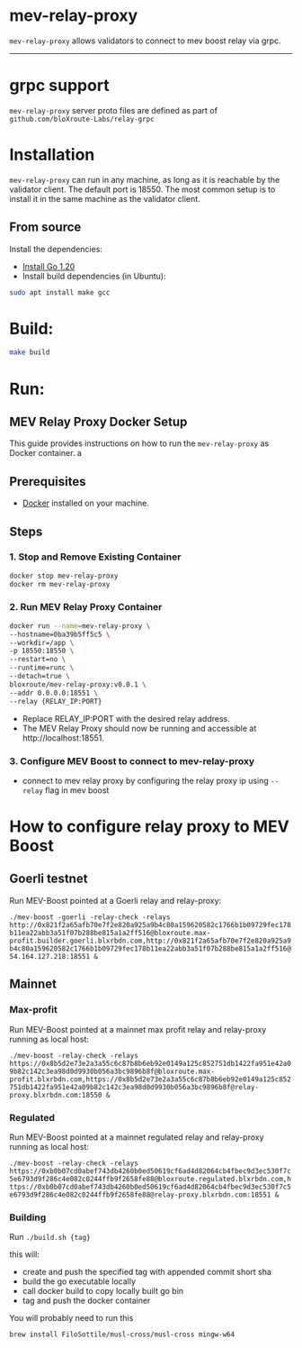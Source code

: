 # mev-relay-proxy

`mev-relay-proxy` allows validators to connect to mev boost relay via grpc.

---

# grpc support
`mev-relay-proxy` server proto files are defined as part of `github.com/bloXroute-Labs/relay-grpc`

# Installation

`mev-relay-proxy` can run in any machine, as long as it is reachable by the validator client. The default port is 18550. The most common setup is to install it in the same machine as the validator client.

## From source

Install the dependencies:

- [Install Go 1.20](https://go.dev/doc/install)
- Install build dependencies (in Ubuntu):

```bash
sudo apt install make gcc
```

# Build:

```bash
make build
```

# Run:

## MEV Relay Proxy Docker Setup

This guide provides instructions on how to run the `mev-relay-proxy` as Docker container.
a
## Prerequisites

- [Docker](https://www.docker.com/get-started) installed on your machine.

## Steps

### 1. Stop and Remove Existing Container

```bash
docker stop mev-relay-proxy
docker rm mev-relay-proxy
```

### 2. Run MEV Relay Proxy Container
```bash
docker run --name=mev-relay-proxy \
--hostname=0ba39b5ff5c5 \
--workdir=/app \
-p 18550:18550 \
--restart=no \
--runtime=runc \
--detach=true \
bloxroute/mev-relay-proxy:v0.0.1 \
--addr 0.0.0.0:18551 \
--relay {RELAY_IP:PORT}
```
- Replace RELAY_IP:PORT with the desired relay address.
- The MEV Relay Proxy should now be running and accessible at http://localhost:18551.

### 3. Configure MEV Boost to connect to mev-relay-proxy
-  connect to mev relay proxy by configuring the relay proxy ip using `--relay` flag in mev boost

# How to configure relay proxy to MEV Boost
## Goerli testnet

Run MEV-Boost pointed at a Goerli relay and relay-proxy:

``./mev-boost -goerli -relay-check -relays http://0x821f2a65afb70e7f2e820a925a9b4c80a159620582c1766b1b09729fec178b11ea22abb3a51f07b288be815a1a2ff516@bloxroute.max-profit.builder.goerli.blxrbdn.com,http://0x821f2a65afb70e7f2e820a925a9b4c80a159620582c1766b1b09729fec178b11ea22abb3a51f07b288be815a1a2ff516@54.164.127.218:18551 &
``
## Mainnet
### Max-profit
Run MEV-Boost pointed at a mainnet max profit relay and relay-proxy running as local host:

``./mev-boost -relay-check -relays https://0x8b5d2e73e2a3a55c6c87b8b6eb92e0149a125c852751db1422fa951e42a09b82c142c3ea98d0d9930b056a3bc9896b8f@bloxroute.max-profit.blxrbdn.com,https://0x8b5d2e73e2a3a55c6c87b8b6eb92e0149a125c852751db1422fa951e42a09b82c142c3ea98d0d9930b056a3bc9896b8f@relay-proxy.blxrbdn.com:18550 &
``
### Regulated
Run MEV-Boost pointed at a mainnet regulated relay and relay-proxy running as local host:

``./mev-boost -relay-check -relays https://0xb0b07cd0abef743db4260b0ed50619cf6ad4d82064cb4fbec9d3ec530f7c5e6793d9f286c4e082c0244ffb9f2658fe88@bloxroute.regulated.blxrbdn.com,https://0xb0b07cd0abef743db4260b0ed50619cf6ad4d82064cb4fbec9d3ec530f7c5e6793d9f286c4e082c0244ffb9f2658fe88@relay-proxy.blxrbdn.com:18551 &
``


### Building

Run `./build.sh {tag}`

this will:

- create and push the specified tag with appended commit short sha
- build the go executable locally
- call docker build to copy locally built go bin
- tag and push the docker container

You will probably need to run this

```bash
brew install FiloSottile/musl-cross/musl-cross mingw-w64
```
